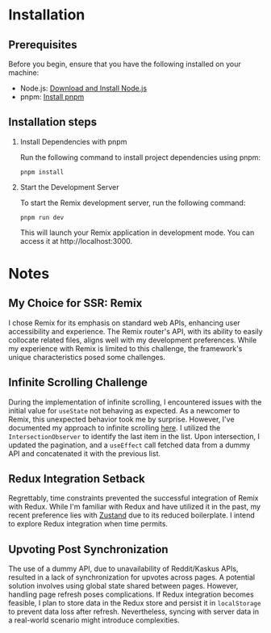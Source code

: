 # Installation

## Prerequisites

Before you begin, ensure that you have the following installed on your machine:

- Node.js: [Download and Install Node.js](https://nodejs.org/)
- pnpm: [Install pnpm](https://pnpm.io/installation)

## Installation steps

1. Install Dependencies with pnpm

   Run the following command to install project dependencies using pnpm:

   ```
   pnpm install
   ```
2. Start the Development Server

   To start the Remix development server, run the following command:

   ```
   pnpm run dev
   ```

   This will launch your Remix application in development mode. You can access it at http://localhost:3000.

# Notes

## My Choice for SSR: Remix

I chose Remix for its emphasis on standard web APIs, enhancing user accessibility and experience. The Remix router's API, with its ability to easily collocate related files, aligns well with my development preferences. While my experience with Remix is limited to this challenge, the framework's unique characteristics posed some challenges.

## Infinite Scrolling Challenge

During the implementation of infinite scrolling, I encountered issues with the initial value for `useState` not behaving as expected. As a newcomer to Remix, this unexpected behavior took me by surprise. However, I've documented my approach to infinite scrolling [here](https://github.com/agunginsani/99-group-technical-test/blob/d562a8056c8e762bbfd105a008ca50c59ac88831/app/routes/r.%24subreddit.%24sort.jsx#L41C1-L79). I utilized the `IntersectionObserver` to identify the last item in the list. Upon intersection, I updated the pagination, and a `useEffect` call fetched data from a dummy API and concatenated it with the previous list.

## Redux Integration Setback

Regrettably, time constraints prevented the successful integration of Remix with Redux. While I'm familiar with Redux and have utilized it in the past, my recent preference lies with [Zustand](https://github.com/pmndrs/zustand) due to its reduced boilerplate. I intend to explore Redux integration when time permits.

## Upvoting Post Synchronization

The use of a dummy API, due to unavailability of Reddit/Kaskus APIs, resulted in a lack of synchronization for upvotes across pages. A potential solution involves using global state shared between pages. However, handling page refresh poses complications. If Redux integration becomes feasible, I plan to store data in the Redux store and persist it in `localStorage` to prevent data loss after refresh. Nevertheless, syncing with server data in a real-world scenario might introduce complexities.
